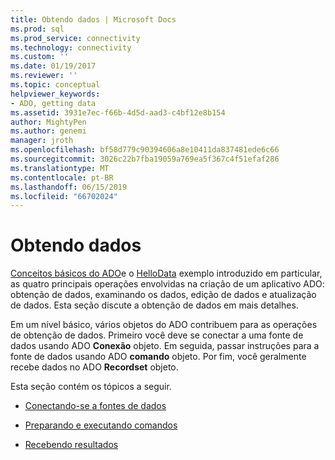 ```yaml
---
title: Obtendo dados | Microsoft Docs
ms.prod: sql
ms.prod_service: connectivity
ms.technology: connectivity
ms.custom: ''
ms.date: 01/19/2017
ms.reviewer: ''
ms.topic: conceptual
helpviewer_keywords:
- ADO, getting data
ms.assetid: 3931e7ec-f66b-4d5d-aad3-c4bf12e8b154
author: MightyPen
ms.author: genemi
manager: jroth
ms.openlocfilehash: bf58d779c90394606a8e10411da837481ede6c66
ms.sourcegitcommit: 3026c22b7fba19059a769ea5f367c4f51efaf286
ms.translationtype: MT
ms.contentlocale: pt-BR
ms.lasthandoff: 06/15/2019
ms.locfileid: "66702024"
---
```

# <a name="getting-data"></a>Obtendo dados
[Conceitos básicos do ADO](../../../ado/guide/data/ado-fundamentals.md)e o [HelloData](../../../ado/guide/data/hellodata-a-simple-ado-application.md) exemplo introduzido em particular, as quatro principais operações envolvidas na criação de um aplicativo ADO: obtenção de dados, examinando os dados, edição de dados e atualização de dados. Esta seção discute a obtenção de dados em mais detalhes.  
  
 Em um nível básico, vários objetos do ADO contribuem para as operações de obtenção de dados. Primeiro você deve se conectar a uma fonte de dados usando ADO **Conexão** objeto. Em seguida, passar instruções para a fonte de dados usando ADO **comando** objeto. Por fim, você geralmente recebe dados no ADO **Recordset** objeto.  
  
 Esta seção contém os tópicos a seguir.  
  
-   [Conectando-se a fontes de dados](../../../ado/guide/data/connecting-to-data-sources.md)  
  
-   [Preparando e executando comandos](../../../ado/guide/data/preparing-and-executing-commands.md)  
  
-   [Recebendo resultados](../../../ado/guide/data/receiving-results.md)
